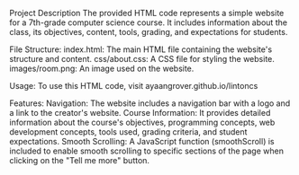 Project Description
The provided HTML code represents a simple website for a 7th-grade computer science course. It includes information about the class, its objectives, content, tools, grading, and expectations for students.

File Structure:
index.html: The main HTML file containing the website's structure and content.
css/about.css: A CSS file for styling the website.
images/room.png: An image used on the website.

Usage:
To use this HTML code, visit ayaangrover.github.io/lintoncs

Features:
Navigation: The website includes a navigation bar with a logo and a link to the creator's website.
Course Information: It provides detailed information about the course's objectives, programming concepts, web development concepts, tools used, grading criteria, and student expectations.
Smooth Scrolling: A JavaScript function (smoothScroll) is included to enable smooth scrolling to specific sections of the page when clicking on the "Tell me more" button.